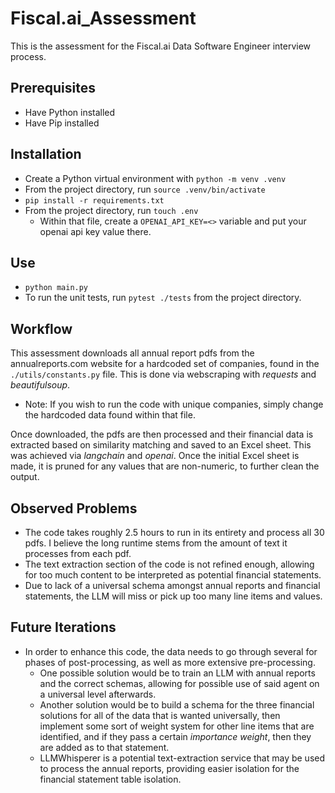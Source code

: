 # Fiscal.ai_Assessment
This is the assessment for the Fiscal.ai Data Software Engineer interview process.

## Prerequisites
- Have Python installed
- Have Pip installed

## Installation
- Create a Python virtual environment with ```python -m venv .venv```
- From the project directory, run ```source .venv/bin/activate```
- ```pip install -r requirements.txt```
- From the project directory, run ```touch .env```
  - Within that file, create a ```OPENAI_API_KEY=<>``` variable and put your openai api key value there.

## Use
- ```python main.py```
- To run the unit tests, run ```pytest ./tests``` from the project directory.

## Workflow
This assessment downloads all annual report pdfs from the annualreports.com website for a hardcoded set of companies, found in the ```./utils/constants.py``` file. This is done via webscraping with *requests* and *beautifulsoup*.
- Note: If you wish to run the code with unique companies, simply change the hardcoded data found within that file.

Once downloaded, the pdfs are then processed and their financial data is extracted based on similarity matching and saved to an Excel sheet. This was achieved via *langchain* and *openai*.
Once the initial Excel sheet is made, it is pruned for any values that are non-numeric, to further clean the output.

## Observed Problems
- The code takes roughly 2.5 hours to run in its entirety and process all 30 pdfs. I believe the long runtime stems from the amount of text it processes from each pdf.
- The text extraction section of the code is not refined enough, allowing for too much content to be interpreted as potential financial statements.
- Due to lack of a universal schema amongst annual reports and financial statements, the LLM will miss or pick up too many line items and values.

## Future Iterations
- In order to enhance this code, the data needs to go through several for phases of post-processing, as well as more extensive pre-processing.
  - One possible solution would be to train an LLM with annual reports and the correct schemas, allowing for possible use of said agent on a universal level afterwards.
  - Another solution would be to build a schema for the three financial solutions for all of the data that is wanted universally, then implement some sort of weight system for other line items that are identified, and if they pass a certain *importance weight*, then they are added as to that statement.
  - LLMWhisperer is a potential text-extraction service that may be used to process the annual reports, providing easier isolation for the financial statement table isolation. 
